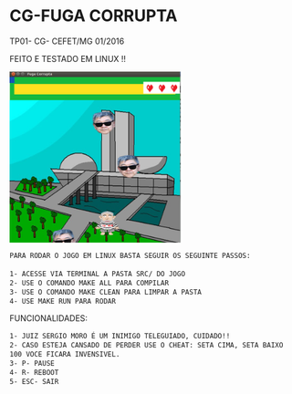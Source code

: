 # CG-FUGA CORRUPTA
TP01- CG- CEFET/MG 01/2016

FEITO E TESTADO EM LINUX !!

<img align="center" src="https://github.com/pedrohlcastro/CG-fuga-corrupta/blob/master/screenshots/jogo.png?raw=true" width="300" height="300"/>

	PARA RODAR O JOGO EM LINUX BASTA SEGUIR OS SEGUINTE PASSOS:
	
	1- ACESSE VIA TERMINAL A PASTA SRC/ DO JOGO
	2- USE O COMANDO MAKE ALL PARA COMPILAR
	3- USE O COMANDO MAKE CLEAN PARA LIMPAR A PASTA
	4- USE MAKE RUN PARA RODAR

FUNCIONALIDADES:

	1- JUIZ SERGIO MORO É UM INIMIGO TELEGUIADO, CUIDADO!!
	2- CASO ESTEJA CANSADO DE PERDER USE O CHEAT: SETA CIMA, SETA BAIXO 100 VOCE FICARA INVENSIVEL.
	3- P- PAUSE
	4- R- REBOOT
	5- ESC- SAIR
	

